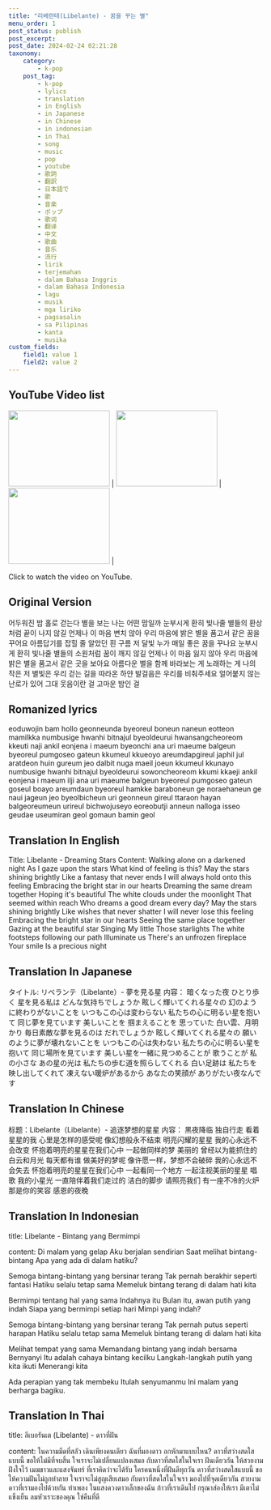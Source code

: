 ```yaml
---
title: "리베란테(Libelante) - 꿈을 꾸는 별"
menu_order: 1
post_status: publish
post_excerpt: 
post_date: 2024-02-24 02:21:28
taxonomy:
    category:
        - k-pop
    post_tag:
        - k-pop
        - lylics
        - translation
        - in English
        - in Japanese
        - in Chinese
        - in indonesian
        - in Thai
        - song
        - music
        - pop
        - youtube
        - 歌詞
        - 翻訳
        - 日本語で
        - 歌
        - 音楽
        - ポップ
        - 歌词
        - 翻译
        - 中文
        - 歌曲
        - 音乐
        - 流行
        - lirik
        - terjemahan
        - dalam Bahasa Inggris
        - dalam Bahasa Indonesia
        - lagu
        - musik
        - mga liriko
        - pagsasalin
        - sa Pilipinas
        - kanta
        - musika
custom_fields:
    field1: value 1
    field2: value 2
---
```


## YouTube Video list
 [<img src='http://img.youtube.com/vi/IArTFPvgY8Q/0.jpg' width='200' height='150'>](https://youtu.be/IArTFPvgY8Q) | [<img src='http://img.youtube.com/vi/UvHQ2XvoeD8/0.jpg' width='200' height='150'>](https://youtu.be/UvHQ2XvoeD8) | [<img src='http://img.youtube.com/vi/yGKHyjB4Cao/0.jpg' width='200' height='150'>](https://youtu.be/yGKHyjB4Cao) |

Click to watch the video on YouTube.
## Original Version
어두워진 밤 
홀로 걷는다 
별을 보는 나는 
어떤 맘일까 
눈부시게 환히 빛나줄 별들의 
환상처럼 끝이 나지 않길 
언제나 이 마음 변치 않아 
우리 마음에 밝은 별을 품고서 
같은 꿈을 꾸어요 
아름답기를 
잡힐 줄 알았던 
흰 구름 저 달빛 
누가 매일 좋은 
꿈을 꾸나요 
눈부시게 환히 빛나줄 별들의 
소원처럼 꿈이 깨지 않길 
언제나 이 마음 잃지 않아 
우리 마음에 밝은 별을 품고서 
같은 곳을 보아요 
아름다운 별을 함께 바라보는 게 
노래하는 게 
나의 작은 
저 별빛은 
우리 걷는 길을 따라온 
하얀 발걸음은 
우리를 비춰주세요 
얼어붙지 않는 난로가 있어 
그대 웃음이란 걸 
고마운 밤인 걸 



## Romanized lyrics
eoduwojin bam 
hollo geonneunda 
byeoreul boneun naneun 
eotteon mamilkka 
numbusige hwanhi bitnajul byeoldeurui 
hwansangcheoreom kkeuti naji ankil 
eonjena i maeum byeonchi ana 
uri maeume balgeun byeoreul pumgoseo 
gateun kkumeul kkueoyo 
areumdapgireul 
japhil jul aratdeon 
huin gureum jeo dalbit 
nuga maeil joeun 
kkumeul kkunayo 
numbusige hwanhi bitnajul byeoldeurui 
sowoncheoreom kkumi kkaeji ankil 
eonjena i maeum ilji ana 
uri maeume balgeun byeoreul pumgoseo 
gateun goseul boayo 
areumdaun byeoreul hamkke baraboneun ge 
noraehaneun ge 
naui jageun 
jeo byeolbicheun 
uri geonneun gireul ttaraon 
hayan balgeoreumeun 
urireul bichwojuseyo 
eoreobutji anneun nalloga isseo 
geudae useumiran geol 
gomaun bamin geol 



## Translation In English
Title: Libelante - Dreaming Stars
Content:
Walking alone on a darkened night
As I gaze upon the stars
What kind of feeling is this?
May the stars shining brightly
Like a fantasy that never ends
I will always hold onto this feeling
Embracing the bright star in our hearts
Dreaming the same dream together
Hoping it's beautiful
The white clouds under the moonlight
That seemed within reach
Who dreams a good dream every day?
May the stars shining brightly
Like wishes that never shatter
I will never lose this feeling
Embracing the bright star in our hearts
Seeing the same place together
Gazing at the beautiful star
Singing
My little
Those starlights
The white footsteps following our path
Illuminate us
There's an unfrozen fireplace
Your smile
Is a precious night
## Translation In Japanese
タイトル: リベランテ（Libelante）- 夢を見る星
内容：
暗くなった夜
ひとり歩く
星を見る私は
どんな気持ちでしょうか
眩しく輝いてくれる星々の
幻のように終わりがないことを
いつもこの心は変わらない
私たちの心に明るい星を抱いて
同じ夢を見ています
美しいことを
掴まえることを
思っていた
白い雲、月明かり
毎日素敵な夢を見るのは
だれでしょうか
眩しく輝いてくれる星々の
願いのように夢が壊れないことを
いつもこの心は失わない
私たちの心に明るい星を抱いて
同じ場所を見ています
美しい星を一緒に見つめることが
歌うことが
私の小さな
あの星の光は
私たちの歩む道を照らしてくれる
白い足跡は
私たちを映し出してくれて
凍えない暖炉があるから
あなたの笑顔が
ありがたい夜なんです
## Translation In Chinese
标题：Libelante（Libelante）- 追逐梦想的星星
内容：
黑夜降临
独自行走
看着星星的我
心里是怎样的感受呢
像幻想般永不结束
明亮闪耀的星星
我的心永远不会改变
怀抱着明亮的星星在我们心中
一起做同样的梦
美丽的
曾经以为能抓住的
白云和月光
每天都有谁
做美好的梦呢
像许愿一样，梦想不会破碎
我的心永远不会失去
怀抱着明亮的星星在我们心中
一起看同一个地方
一起注视美丽的星星
唱歌
我的小星光
一直陪伴着我们走过的
洁白的脚步
请照亮我们
有一座不冷的火炉
那是你的笑容
感恩的夜晚
## Translation In Indonesian
title: 
Libelante - Bintang yang Bermimpi

content:
Di malam yang gelap
Aku berjalan sendirian
Saat melihat bintang-bintang
Apa yang ada di dalam hatiku?

Semoga bintang-bintang yang bersinar terang
Tak pernah berakhir seperti fantasi
Hatiku selalu tetap sama
Memeluk bintang terang di dalam hati kita

Bermimpi tentang hal yang sama
Indahnya itu
Bulan itu, awan putih yang indah
Siapa yang bermimpi setiap hari
Mimpi yang indah?

Semoga bintang-bintang yang bersinar terang
Tak pernah putus seperti harapan
Hatiku selalu tetap sama
Memeluk bintang terang di dalam hati kita

Melihat tempat yang sama
Memandang bintang yang indah bersama
Bernyanyi
Itu adalah cahaya bintang kecilku
Langkah-langkah putih yang kita ikuti
Menerangi kita

Ada perapian yang tak membeku
Itulah senyumanmu
Ini malam yang berharga bagiku.
## Translation In Thai
title:
ลีเบอรันเต (Libelante) - ดาวที่ฝัน

content:
ในความมืดที่สลัว
เดินเพียงคนเดียว
ฉันที่มองดาว
อกหักมาแบบไหน?
ดาวที่สว่างสดใสแบบนี้
ขอให้ไม่มีที่จบสิ้น
ใจเราจะไม่เปลี่ยนแปลงเสมอ
กับดาวที่สดใสในใจเรา
ฝันเดียวกัน
ให้สวยงาม
ฝังใจไว้
เมฆขาวและแสงจันทร์ ที่เราคิดว่าจะได้รับ
ใครคนหนึ่งที่ฝันดีทุกวัน
ดาวที่สว่างสดใสแบบนี้
ขอให้ความฝันไม่ถูกทำลาย
ใจเราจะไม่สูญเสียเสมอ
กับดาวที่สดใสในใจเรา
มองไปที่จุดเดียวกัน
สวยงามดาวที่เรามองไปด้วยกัน
ทำเพลง
ในแสงดวงดาวเล็กของฉัน
ก้าวที่เราเดินไป
กรุณาส่องให้เรา
มีเตาไม่แข็งเย็น
ลมหัวเราะของคุณ
ใช่คืนที่ดี

